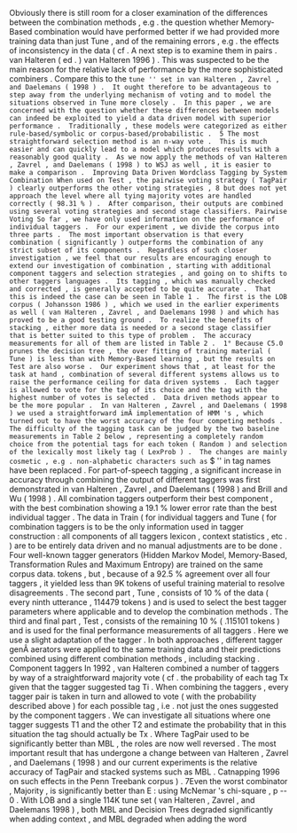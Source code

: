 Obviously there is still room for a closer examination of the differences between the combination methods , e.g . the question whether Memory-Based combination would have performed better if we had provided more training data than just Tune , and of the remaining errors , e.g . the effects of inconsistency in the data ( cf . 
A next step is to examine them in pairs . 
van Halteren ( ed . ) 
van Halteren 1996 ) . 
This was suspected to be the main reason for the relative lack of performance by the more sophisticated combiners . 
Compare this to the `` tune '' set in van Halteren , Zavrel , and Daelemans ( 1998 ) . 
It ought therefore to be advantageous to step away from the underlying mechanism of voting and to model the situations observed in Tune more closely . 
In this paper , we are concerned with the question whether these differences between models can indeed be exploited to yield a data driven model with superior performance . 
Traditionally , these models were categorized as either rule-based/symbolic or corpus-based/probabilistic . 
5 The most straightforward selection method is an n-way vote . 
This is much easier and can quickly lead to a model which produces results with a reasonably good quality . 
As we now apply the methods of van Halteren , Zavrel , and Daelemans ( 1998 ) to WSJ as well , it is easier to make a comparison . 
Improving Data Driven Wordclass Tagging by System Combination
When used on Test , the pairwise voting strategy ( TagPair ) clearly outperforms the other voting strategies , 8 but does not yet approach the level where all tying majority votes are handled correctly ( 98.31 % ) . 
After comparison, their outputs are combined using several voting strategies and second stage classifiers.
Pairwise Voting So far , we have only used information on the performance of individual taggers . 
For our experiment , we divide the corpus into three parts . 
The most important observation is that every combination ( significantly ) outperforms the combination of any strict subset of its components . 
Regardless of such closer investigation , we feel that our results are encouraging enough to extend our investigation of combination , starting with additional component taggers and selection strategies , and going on to shifts to other taggers languages . 
Its tagging , which was manually checked and corrected , is generally accepted to be quite accurate . 
That this is indeed the case can be seen in Table 1 . 
The first is the LOB corpus ( Johansson 1986 ) , which we used in the earlier experiments as well ( van Halteren , Zavrel , and Daelemans 1998 ) and which has proved to be a good testing ground . 
To realize the benefits of stacking , either more data is needed or a second stage classifier that is better suited to this type of problem . 
The accuracy measurements for all of them are listed in Table 2 . 
1° Because C5.0 prunes the decision tree , the over fitting of training material ( Tune ) is less than with Memory-Based learning , but the results on Test are also worse . 
Our experiment shows that , at least for the task at hand , combination of several different systems allows us to raise the performance ceiling for data driven systems . 
Each tagger is allowed to vote for the tag of its choice and the tag with the highest number of votes is selected . 
Data driven methods appear to be the more popular . 
In van Halteren , Zavrel , and Daelemans ( 1998 ) we used a straightforward imÂ­ implementation of HMM 's , which turned out to have the worst accuracy of the four competing methods . 
The difficulty of the tagging task can be judged by the two baseline measurements in Table 2 below , representing a completely random choice from the potential tags for each token ( Random ) and selection of the lexically most likely tag ( LexProb ) . 
The changes are mainly cosmetic , e.g . non-alphabetic characters such as `` $ '' in tag names have been replaced . 
For part-of-speech tagging , a significant increase in accuracy through combining the output of different taggers was first demonstrated in van Halteren , Zavrel , and Daelemans ( 1998 ) and Brill and Wu ( 1998 ) . 
All combination taggers outperform their best component , with the best combination showing a 19.1 % lower error rate than the best individual tagger . 
The data in Train ( for individual taggers and Tune ( for combination taggers is to be the only information used in tagger construction : all components of all taggers lexicon , context statistics , etc . ) are to be entirely data driven and no manual adjustments are to be done . 
Four well-known tagger generators (Hidden Markov Model, Memory-Based, Transformation Rules and Maximum Entropy) are trained on the same corpus data.
tokens , but , because of a 92.5 % agreement over all four taggers , it yielded less than 9K tokens of useful training material to resolve disagreements . 
The second part , Tune , consists of 10 % of the data ( every ninth utterance , 114479 tokens ) and is used to select the best tagger parameters where applicable and to develop the combination methods . 
The third and final part , Test , consists of the remaining 10 % ( .115101 tokens ) and is used for the final performance measurements of all taggers . 
Here we use a slight adaptation of the tagger . 
In both approaches , different tagger genÂ­ aerators were applied to the same training data and their predictions combined using different combination methods , including stacking . 
Component taggers In 1992 , van Halteren combined a number of taggers by way of a straightforward majority vote ( cf . 
the probability of each tag Tx given that the tagger suggested tag Ti . 
When combining the taggers , every tagger pair is taken in turn and allowed to vote ( with the probability described above ) for each possible tag , i.e . not just the ones suggested by the component taggers . 
We can investigate all situations where one tagger suggests T1 and the other T2 and estimate the probability that in this situation the tag should actually be Tx . 
Where TagPair used to be significantly better than MBL , the roles are now well reversed . 
The most important result that has undergone a change between van Halteren , Zavrel , and Daelemans ( 1998 ) and our current experiments is the relative accuracy of TagPair and stacked systems such as MBL . 
Catnapping 1996 on such effects in the Penn Treebank corpus ) . 
7Even the worst combinator , Majority , is significantly better than E : using McNemar 's chi-square , p -- 0 . 
With LOB and a single 114K tune set ( van Halteren , Zavrel , and Daelemans 1998 ) , both MBL and Decision Trees degraded significantly when adding context , and MBL degraded when adding the word 